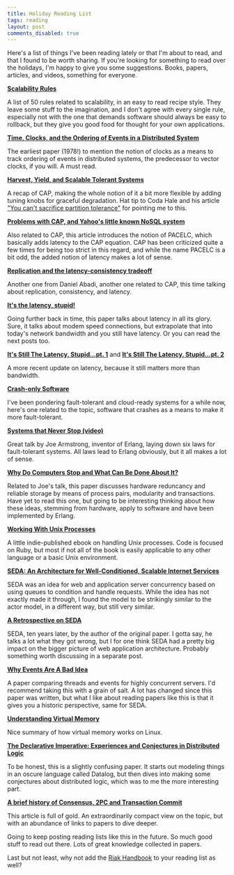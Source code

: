 ```yaml
---
title: Holiday Reading List
tags: reading
layout: post
comments_disabled: true
---
```

Here's a list of things I've been reading lately or that I'm about to read, and
that I found to be worth sharing.  If you're looking for something to read over
the holidays, I'm happy to give you some suggestions. Books, papers, articles,
and videos, something for everyone.

[**Scalability Rules**](http://scalabilityrules.com/)

A list of 50 rules related to scalability, in an easy to read recipe style.
They leave some stuff to the imagination, and I don't agree with every single
rule, especially not with the one that demands software should always be easy
to rollback, but they give you good food for thought for your own
applications. 

[**Time, Clocks, and the Ordering of Events in a Distributed System**](http://research.microsoft.com/en-us/um/people/lamport/pubs/time-clocks.pdf)

The earliest paper (1978!) to mention the notion of clocks as a means to track
ordering of events in distributed systems, the predecessor to vector clocks,
if you will. A must read.

[**Harvest, Yield, and Scalable Tolerant Systems**](http://radlab.cs.berkeley.edu/people/fox/static/pubs/pdf/c18.pdf)

A recap of CAP, making the whole notion of it a bit more flexible by adding
tuning knobs for graceful degradation. Hat tip to Coda Hale and his article
["You can't sacrifice partition tolerance"](http://codahale.com/you-cant-sacrifice-partition-tolerance/) for pointing me to this.

[**Problems with CAP, and Yahoo's little known NoSQL system**](http://dbmsmusings.blogspot.com/2010/04/problems-with-cap-and-yahoos-little.html)

Also related to CAP, this article introduces the notion of PACELC, which
basically adds latency to the CAP equation. CAP has been criticized quite a few
times for being too strict in this regard, and while the name PACELC is a bit
odd, the added notion of latency makes a lot of sense.

[**Replication and the latency-consistency tradeoff**](http://dbmsmusings.blogspot.com/2011/12/replication-and-latency-consistency.html)

Another one from Daniel Abadi, another one related to CAP, this time talking
about replication, consistency, and latency.

[**It's the latency, stupid!**](http://rescomp.stanford.edu/~cheshire/rants/Latency.html)

Going further back in time, this paper talks about latency in all its glory.
Sure, it talks about modem speed connections, but extrapolate that into today's
network bandwidth and you still have latency. Or you can read the next posts
too.

[**It's Still The Latency, Stupid...pt. 1**](http://www.edgeblog.net/2007/its-still-the-latency-stupid/) and [**It's Still The Latency, Stupid...pt. 2**](http://www.edgeblog.net/2007/its-still-the-latency-stupid-pt2/)

A more recent update on latency, because it still matters more than bandwidth.

[**Crash-only Software**](http://www.usenix.org/events/hotos03/tech/candea.html)

I've been pondering fault-tolerant and cloud-ready systems for a while now,
here's one related to the topic, software that crashes as a means to make it
more fault-tolerant.

[**Systems that Never Stop (video)**](http://www.infoq.com/presentations/Systems-that-Never-Stop-Joe-Armstrong)

Great talk by Joe Armstrong, inventor of Erlang, laying down six laws for
fault-tolerant systems. All laws lead to Erlang obviously, but it all makes a
lot of sense.

[**Why Do Computers Stop and What Can Be Done About It?**](http://www.hpl.hp.com/techreports/tandem/TR-85.7.html)

Related to Joe's talk, this paper discusses hardware reduncancy and reliable
storage by means of process pairs, modularity and transactions. Have yet to read
this one, but going to be interesting thinking about how these ideas, stemming
from hardware, apply to software and have been implemented by Erlang.

[**Working With Unix Processes**](http://workingwithunixprocesses.com/)

A little indie-published ebook on handling Unix processes. Code is focused on
Ruby, but most if not all of the book is easily applicable to any other language
or a basic Unix environment.

[**SEDA: An Architecture for Well-Conditioned, Scalable Internet Services**](http://www.eecs.harvard.edu/~mdw/papers/seda-sosp01.pdf)

SEDA was an idea for web and application server concurrency based on using
queues to condition and handle requests. While the idea has not exactly made it
through, I found the model to be strikingly similar to the actor model, in a
different way, but still very similar.

[**A Retrospective on SEDA**](http://matt-welsh.blogspot.com/2010/07/retrospective-on-seda.html)

SEDA, ten years later, by the author of the original paper. I gotta say, he
talks a lot what they got wrong, but I for one think SEDA had a pretty big
impact on the bigger picture of web application architecture. Probably something
worth discussing in a separate post.

[**Why Events Are A Bad Idea**](http://www.usenix.org/events/hotos03/tech/full_papers/vonbehren/vonbehren_html/index.html)

A paper comparing threads and events for highly concurrent servers. I'd
recommend taking this with a grain of salt. A lot has changed since this paper
was written, but what I like about reading papers like this is that it gives you
a historic perspective, same for SEDA.

[**Understanding Virtual Memory**](http://www.redhat.com/magazine/001nov04/features/vm/)

Nice summary of how virtual memory works on Linux.

[**The Declarative Imperative: Experiences and Conjectures in Distributed Logic**](http://www.eecs.berkeley.edu/Pubs/TechRpts/2010/EECS-2010-90.pdf)

To be honest, this is a slightly confusing paper. It starts out modeling things
in an oscure language called Datalog, but then dives into making some
conjectures about distributed logic, which was to me the more interesting part.

[**A brief history of Consensus, 2PC and Transaction Commit**](http://betathoughts.blogspot.com/2007/06/brief-history-of-consensus-2pc-and.html)

This article is full of gold. An extraordinarily compact view on the topic, but
with an abundance of links to papers to dive deeper.

Going to keep posting reading lists like this in the future. So much good stuff
to read out there. Lots of great knowledge collected in papers.

Last but not least, why not add the [Riak Handbook](http://riakhandbook.com/?pp)
to your reading list as well?
